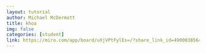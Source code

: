 ```yaml
---
layout: tutorial
author: Michael McDermott
title: khoa
img: false
categories: [student]
link: https://miro.com/app/board/uXjVPtFylEs=/?share_link_id=490003856435
---
```

